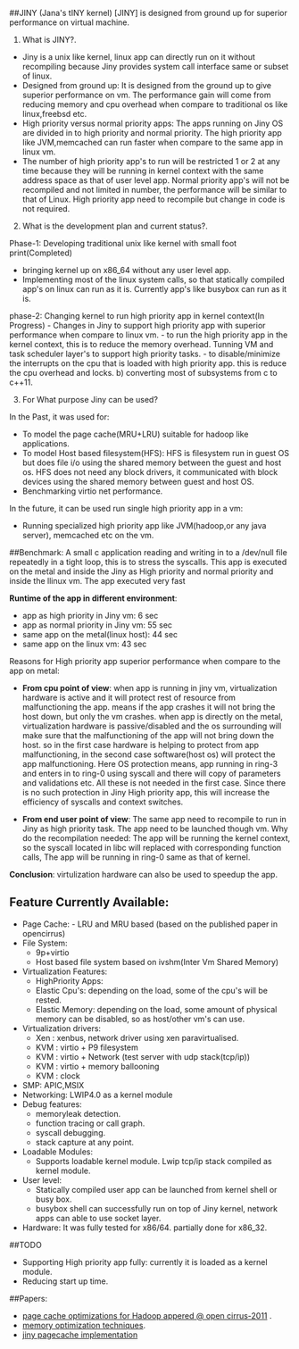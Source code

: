 
##JINY (Jana's tINY kernel)
[JINY] is designed from ground up for superior performance on virtual machine.

1. What is JINY?.
 - Jiny is a  unix like kernel, linux app can directly run on it without recompiling because Jiny provides system call interface same or subset of linux. 
 - Designed from ground up: It is designed from the ground up to give superior performance on vm. The performance gain will come from reducing memory and cpu overhead when compare to traditional os like linux,freebsd etc.
 - High priority versus normal priority apps: The apps running on Jiny OS are divided in to high priority and normal priority. The high priority app like JVM,memcached can run faster when compare to the same app in linux vm. 
 - The number of high priority app's to run will be restricted 1 or 2 at any time because they will be running in kernel context with the same address space as that of user level app. Normal priority app's  will not be recompiled and not limited in number, the performance will be similar to that of Linux. High priority app need to recompile but change in code is not required.

2. What is the development plan and current status?.

  Phase-1: Developing traditional unix like kernel with small foot print(Completed)
 -  bringing kernel up on x86_64 without any user level app.
 -  Implementing most of the linux system calls, so that statically compiled app's on linux can run as it is. Currently app's like busybox can run as it is.
    
  phase-2: Changing kernel to run high priority app in kernel context(In Progress)
      - Changes in Jiny to support high priority app with superior performance when compare to linux vm.
      - to run the high priority app in the kernel context, this is to reduce the memory overhead. Tunning VM and task scheduler layer's to support high priority tasks.
      - to disable/minimize the interrupts on the cpu that is loaded with high priority app. this is reduce the cpu overhead and locks.
   b) converting most of subsystems from c to c++11.
     
3. For What purpose Jiny can be used?

 In the Past, it was used for:
  -  To model the page cache(MRU+LRU) suitable for hadoop like applications. 
  -  To model Host based filesystem(HFS): HFS is filesystem run in guest OS but does file i/o using the shared memory between the guest and host os. HFS does not need any block drivers, it communicated with block devices using the shared memory between guest and host OS.  
  - Benchmarking virtio net performance.
	
 In the future, it can be used run single high priority app in a vm:
   - Running specialized high priority app like  JVM(hadoop,or any java server), memcached  etc on the vm. 

##Benchmark:
A small c application reading and writing in to a /dev/null file repeatedly in a tight loop, this is to stress the syscalls. This app is executed on the metal and inside the Jiny as High priority and normal priority  and inside the llinux vm. The app executed very fast  

**Runtime of the app in different environment**:

- app as high priority in Jiny vm:      6 sec
- app as normal priority in Jiny vm: 55 sec
- same app on the metal(linux host): 44 sec
- same app on the linux vm:          43 sec

Reasons for High priority app superior performance when compare to the app on metal:


- **From cpu point of view**: when app is running in jiny vm, virtualization hardware is active and it will protect rest of resource  from malfunctioning the app.
             means if the app crashes it will not bring the host down, but only the vm crashes.
        when app is directly on the metal, virtualization hardware is passive/disabled and the os surrounding will make sure that the malfunctioning of the app will not bring down the host.
        so in the first case hardware is helping to protect from app malfunctioning, in the second case software(host os) will protect the app malfunctioning.
         Here OS protection means, app running in ring-3 and enters in to ring-0 using  syscall and there will copy of parameters and validations etc. All these is not needed in the first case. Since there is no such protection in Jiny High priority app, this will increase the efficiency of syscalls and context switches.
        
- **From end user point of view**: The same app need to recompile to run in  Jiny as high priority task. The app need to be launched though vm.
  Why do the recompilation needed: The app will be running the kernel context, so the syscall located in libc will replaced with corresponding function calls, The app will be running in ring-0 same as that of kernel.

 **Conclusion**: virtulization hardware can also be used to speedup the app.

## Feature Currently Available:

- Page Cache: - LRU and MRU based (based on the published paper in opencirrus) 
- File System: 
   - 9p+virtio
   - Host based file system based on ivshm(Inter Vm Shared Memory) 
- Virtualization Features:
   - HighPriority Apps: 
   - Elastic Cpu's: depending on the load, some of the cpu's will be rested.
   - Elastic Memory: depending on the load, some amount of physical memory can be disabled, so as host/other vm's can use.
- Virtualization drivers:
    - Xen : xenbus, network driver using xen paravirtualised.
    - KVM : virtio + P9 filesystem
    - KVM : virtio + Network (test server with udp stack(tcp/ip))
    - KVM : virtio + memory ballooning
    - KVM : clock
- SMP: APIC,MSIX
- Networking:  LWIP4.0 as a kernel module
- Debug features:
   - memoryleak detection.
   - function tracing or call graph.
   - syscall debugging.
   - stack capture at any point. 
- Loadable Modules:
   - Supports loadable kernel module. Lwip tcp/ip stack compiled as kernel module.
- User level:
   - Statically compiled user app can be launched from kernel shell or busy box.
   - busybox shell can successfully run on top of Jiny kernel, network apps can able to use socket layer.
- Hardware:
  It was fully tested for x86/64. partially done for x86_32.

##TODO

 -  Supporting High priority app fully: currently it is loaded as a kernel module.
 -  Reducing start up time.
 


##Papers:
 -   [page cache optimizations for Hadoop appered @ open cirrus-2011](../master/doc/PageCache-Open-Cirrus.pdf) .
 -   [memory optimization techniques](../master/doc/malloc_paper_techpulse_submit_final.pdf).
 -   [jiny pagecache implementation](../master/doc/pagecache.txt)
